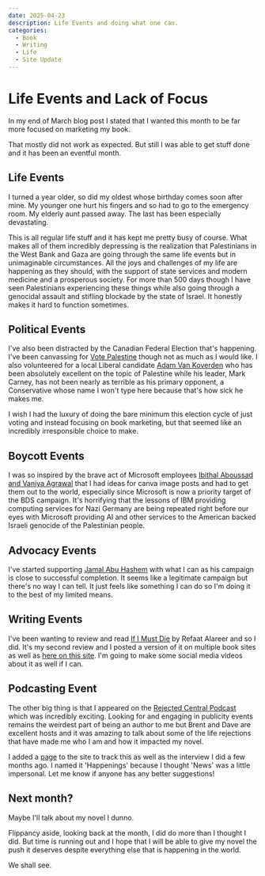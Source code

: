 ```yaml
---
date: 2025-04-23
description: Life Events and doing what one can.
categories:
  - Book
  - Writing
  - Life
  - Site Update
---
```


# Life Events and Lack of Focus

In my end of March blog post I stated that I wanted this month to be far more focused on marketing my book.

That mostly did not work as expected. But still I was able to get stuff done and it has been an eventful month.

<!-- more -->

## Life Events

I turned a year older, so did my oldest whose birthday comes soon after mine. My younger one hurt his fingers and so had to go to the emergency room. My elderly aunt passed away. The last has been especially devastating.

This is all regular life stuff and it has kept me pretty busy of course. What makes all of them incredibly depressing is the realization that Palestinians in the West Bank and Gaza are going through the same life events but in unimaginable circumstances. All the joys and challenges of my life are happening as they should, with the support of state services and modern medicine and a prosperous society. For more than 500 days though I have seen Palestinians experiencing these things while also going through a genocidal assault and stifling blockade by the state of Israel. It honestly makes it hard to function sometimes.

## Political Events

I've also been distracted by the Canadian Federal Election that's happening. I've been canvassing for [Vote Palestine](https://VotePalestine.ca) though not as much as I would like. I also volunteered for a local Liberal candidate [Adam Van Koverden](https://voteavk.ca) who has been absolutely excellent on the topic of Palestine while his leader, Mark Carney, has not been nearly as terrible as his primary opponent, a Conservative whose name I won't type here because that's how sick he makes me.

I wish I had the luxury of doing the bare minimum this election cycle of just voting and instead focusing on book marketing, but that seemed like an incredibly irresponsible choice to make.

## Boycott Events

I was so inspired by the brave act of Microsoft employees [Ibithal Aboussad and Vaniya Agrawal](https://apnews.com/article/microsoft-protest-employees-fired-israel-gaza-50th-anniversary-c5b3715fa1800450b8d0f639b492495e) that I had ideas for canva image posts and had to get them out to the world, especially since Microsoft is now a priority target of the BDS campaign. It's horrifying that the lessons of IBM providing computing services for Nazi Germany are being repeated right before our eyes with Microsoft providing AI and other services to the American backed Israeli genocide of the Palestinian people.

## Advocacy Events

I've started supporting [Jamal Abu Hashem](https://www.gofundme.com/f/JamalGoFundMe) with what I can as his campaign is close to successful completion. It seems like a legitimate campaign but there's no way I can tell. It just feels like something I can do so I'm doing it to the best of my limited means.

## Writing Events

I've been wanting to review and read [If I Must Die](https://ifimustdie.net/) by Refaat Alareer and so I did. It's my second review and I posted a version of it on multiple book sites as well as [here on this site](./review_IfIMustDie.md). I'm going to make some social media videos about it as well if I can.

## Podcasting Event

The other big thing is that I appeared on the [Rejected Central Podcast](https://www.rejectedcentral.com/podcast/episode/604560e5/you-dont-have-to-be-right-aamir-hussain-or-episode-59) which was incredibly exciting. Looking for and engaging in publicity events remains the weirdest part of being an author to me but Brent and Dave are excellent hosts and it was amazing to talk about some of the life rejections that have made me who I am and how it impacted my novel.

I added a [page](../../happenings.md) to the site to track this as well as the interview I did a few months ago. I named it 'Happenings' because I thought 'News' was a little impersonal. Let me know if anyone has any better suggestions!

## Next month?

Maybe I'll talk about my novel I dunno.

Flippancy aside, looking back at the month, I did do more than I thought I did. But time is running out and I hope that I will be able to give my novel the push it deserves despite everything else that is happening in the world.

We shall see.
